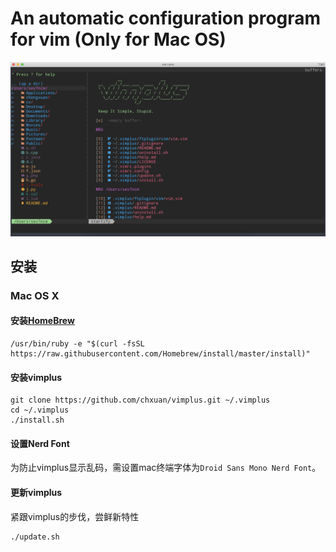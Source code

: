 An automatic configuration program for vim (Only for Mac OS)
===============================================

![main][1]

## 安装

### Mac OS X

#### 安装[HomeBrew][2]
 
    /usr/bin/ruby -e "$(curl -fsSL https://raw.githubusercontent.com/Homebrew/install/master/install)"

#### 安装vimplus

    git clone https://github.com/chxuan/vimplus.git ~/.vimplus
    cd ~/.vimplus
    ./install.sh
    
#### 设置Nerd Font

为防止vimplus显示乱码，需设置mac终端字体为`Droid Sans Mono Nerd Font`。

#### 更新vimplus

紧跟vimplus的步伐，尝鲜新特性

    ./update.sh
    

  [1]: https://raw.githubusercontent.com/lirise/macvimplus/master/screenshots/main.png
  [2]: https://brew.sh/
 
